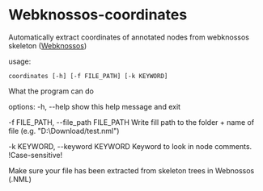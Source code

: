 # Webknossos-coordinates
Automatically extract coordinates of annotated nodes from webknossos skeleton ([Webknossos](https://weblium.webknossos.org/))

usage: 
```
coordinates [-h] [-f FILE_PATH] [-k KEYWORD]
```

What the program can do

options:
  -h, --help            show this help message and exit
  
  -f FILE_PATH, --file_path FILE_PATH
                        Write fill path to the folder + name of file (e.g. "D:\Download/test.nml")
                        
  -k KEYWORD, --keyword KEYWORD
                        Keyword to look in node comments. !Case-sensitive!

Make sure your file has been extracted from skeleton trees in Webnossos (.NML)
